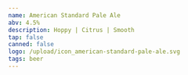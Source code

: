 ```yaml
---
name: American Standard Pale Ale
abv: 4.5%
description: Hoppy | Citrus | Smooth
tap: false
canned: false
logo: /upload/icon_american-standard-pale-ale.svg
tags: beer
---
```

